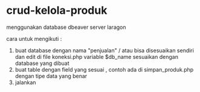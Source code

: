 # crud-kelola-produk
menggunakan database dbeaver
server laragon

cara untuk mengikuti :
1. buat database dengan nama "penjualan" / atau bisa disesuaikan sendiri dan edit di file koneksi.php variable $db_name sesuaikan dengan database yang dibuat
2. buat table dengan field yang sesuai , contoh ada di simpan_produk.php dengan tipe data yang benar
3. jalankan

